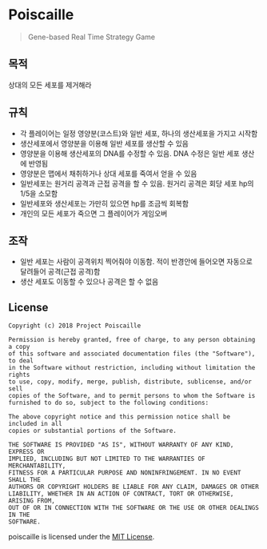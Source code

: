 # Poiscaille

> Gene-based Real Time Strategy Game

## 목적

상대의 모든 세포를 제거해라

## 규칙

- 각 플레이어는 일정 영양분(코스트)와 일반 세포, 하나의 생산세포을 가지고 시작함
- 생산세포에서 영양분을 이용해 일반 세포를 생산할 수 있음
- 영양분을 이용해 생산세포의 DNA를 수정할 수 있음. DNA 수정은 일반 세포 생산에 반영됨
- 영양분은 맵에서 채취하거나 상대 세포를 죽여서 얻을 수 있음
- 일반세포는 원거리 공격과 근접 공격을 할 수 있음. 원거리 공격은 회당 세포 hp의 1/5을 소모함
- 일반세포와 생산세포는 가만히 있으면 hp를 조금씩 회복함
- 개인의 모든 세포가 죽으면 그 플레이어가 게임오버

## 조작

- 일반 세포는 사람이 공격위치 찍어줘야 이동함. 적이 반경안에 들어오면 자동으로 달려들어 공격(근접 공격)함
- 생산 세포도 이동할 수 있으나 공격은 할 수 없음

## License

```text
Copyright (c) 2018 Project Poiscaille

Permission is hereby granted, free of charge, to any person obtaining a copy
of this software and associated documentation files (the "Software"), to deal
in the Software without restriction, including without limitation the rights
to use, copy, modify, merge, publish, distribute, sublicense, and/or sell
copies of the Software, and to permit persons to whom the Software is
furnished to do so, subject to the following conditions:

The above copyright notice and this permission notice shall be included in all
copies or substantial portions of the Software.

THE SOFTWARE IS PROVIDED "AS IS", WITHOUT WARRANTY OF ANY KIND, EXPRESS OR
IMPLIED, INCLUDING BUT NOT LIMITED TO THE WARRANTIES OF MERCHANTABILITY,
FITNESS FOR A PARTICULAR PURPOSE AND NONINFRINGEMENT. IN NO EVENT SHALL THE
AUTHORS OR COPYRIGHT HOLDERS BE LIABLE FOR ANY CLAIM, DAMAGES OR OTHER
LIABILITY, WHETHER IN AN ACTION OF CONTRACT, TORT OR OTHERWISE, ARISING FROM,
OUT OF OR IN CONNECTION WITH THE SOFTWARE OR THE USE OR OTHER DEALINGS IN THE
SOFTWARE.
```

poiscaille is licensed under the [MIT License](./LICENSE).
